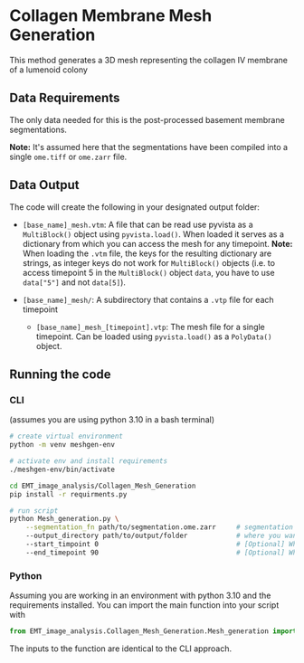# Collagen Membrane Mesh Generation

This method generates a 3D mesh representing the collagen IV membrane of a lumenoid colony

## Data Requirements

The only data needed for this is the post-processed basement membrane segmentations.

**Note:** It's assumed here that the segmentations have been compiled into a single `ome.tiff` or `ome.zarr` file.

## Data Output

The code will create the following in your designated output folder:
- `[base_name]_mesh.vtm`: A file that can be read use pyvista as a `MultiBlock()` object using `pyvista.load()`. When loaded it serves as a dictionary from which you can access the mesh for any timepoint. 
**Note:** When loading the `.vtm` file, the keys for the resulting dictionary are strings, as integer keys do not work for `MultiBlock()` objects (i.e. to access timepoint 5 in the `MultiBlock()` object `data`, you have to use `data["5"]` and not `data[5]`). 

- `[base_name]_mesh/`: A subdirectory that contains a `.vtp` file for each timepoint 
    - `[base_name]_mesh_[timepoint].vtp`: The mesh file for a single timepoint. Can be loaded using `pyvista.load()` as a `PolyData()` object.

## Running the code

### CLI
(assumes you are using python 3.10 in a bash terminal)

```bash
# create virtual environment
python -m venv meshgen-env

# activate env and install requirements
./meshgen-env/bin/activate

cd EMT_image_analysis/Collagen_Mesh_Generation
pip install -r requirments.py

# run script
python Mesh_generation.py \
    --segmentation_fn path/to/segmentation.ome.zarr     # segmentation file to process
    --output_directory path/to/output/folder            # where you want the meshes to be saved
    --start_timpoint 0                                  # [Optional] Which timepoint to start processing from (default: 0)
    --end_timepoint 90                                  # [Optional] Which timepoint to stop processing (default: 90)
```

### Python
Assuming you are working in an environment with python 3.10 and the requirements installed. You can import the main function into your script with 

```python
from EMT_image_analysis.Collagen_Mesh_Generation.Mesh_generation import mesh_generation
```

The inputs to the function are identical to the CLI approach.